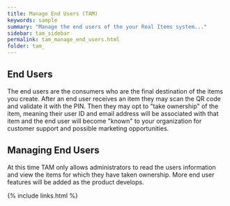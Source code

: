 ```yaml
---
title: Manage End Users (TAM)
keywords: sample
summary: "Manage the end users of the your Real Items system..."
sidebar: tam_sidebar
permalink: tam_manage_end_users.html
folder: tam_
---
```


## End Users 

The end users are the consumers who are the final destination of the items you create.  After an end user receives an item they may scan the QR code and validate it with the PIN.  Then they may opt to "take ownership" of the item, meaning their user ID and email address will be associated with that item and the end user will become "known" to your organization for customer support and possible marketing opportunities.


## Managing End Users

At this time TAM only allows administrators to read the users information and view the items for which they have taken ownership.  More end user features will be added as the product develops.

{% include links.html %}
